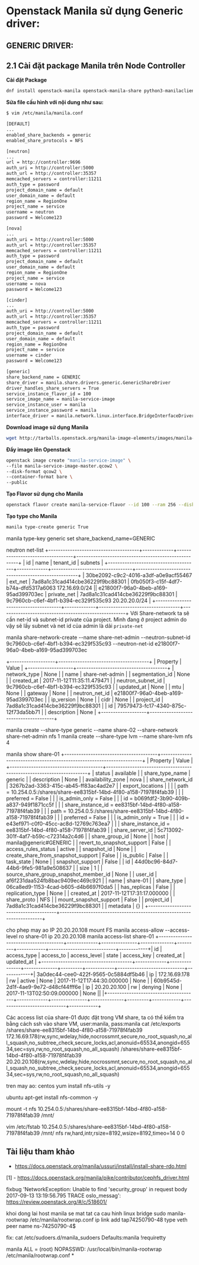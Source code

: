 # Openstack Manila sử dụng Generic driver:

## GENERIC DRIVER:


## 2.1 Cài đặt package Manila trên Node Controller
**Cài đặt Package**
```sh
dnf install openstack-manila openstack-manila-share python3-manilaclient
```
**Sửa file cấu hình với nội dung như sau:**
```sh
$ vim /etc/manila/manila.conf

[DEFAULT]
...
enabled_share_backends = generic
enabled_share_protocols = NFS

[neutron]
...
url = http://controller:9696
auth_uri = http://controller:5000
auth_url = http://controller:35357
memcached_servers = controller:11211
auth_type = password
project_domain_name = default
user_domain_name = default
region_name = RegionOne
project_name = service
username = neutron
password = Welcome123

[nova]
...
auth_uri = http://controller:5000
auth_url = http://controller:35357
memcached_servers = controller:11211
auth_type = password
project_domain_name = default
user_domain_name = default
region_name = RegionOne
project_name = service
username = nova
password = Welcome123

[cinder]
...
auth_uri = http://controller:5000
auth_url = http://controller:35357
memcached_servers = controller:11211
auth_type = password
project_domain_name = default
user_domain_name = default
region_name = RegionOne
project_name = service
username = cinder
password = Welcome123

[generic]
share_backend_name = GENERIC
share_driver = manila.share.drivers.generic.GenericShareDriver
driver_handles_share_servers = True
service_instance_flavor_id = 100
service_image_name = manila-service-image
service_instance_user = manila
service_instance_password = manila
interface_driver = manila.network.linux.interface.BridgeInterfaceDriver
```
**Download image sử dụng Manila**
```sh
wget http://tarballs.openstack.org/manila-image-elements/images/manila-service-image-master.qcow2
```
**Đẩy image lên Openstack**
```sh
openstack image create "manila-service-image" \
--file manila-service-image-master.qcow2 \
--disk-format qcow2 \
--container-format bare \
--public
```
**Tạo Flavor sử dụng cho Manila**
```sh
openstack flavor create manila-service-flavor --id 100 --ram 256 --disk 0 --vcpus 1
```
**Tạo type cho Manila**
```sh
manila type-create generic True
```

manila type-key generic set share_backend_name=GENERIC

neutron net-list
+--------------------------------------+-------------+----------------------------------+-----------------------------------------------------+
| id                                   | name        | tenant_id                        | subnets                                             |
+--------------------------------------+-------------+----------------------------------+-----------------------------------------------------+
| 30be2092-c9c2-4016-a3df-a0e9acf55467 | ext_net     | 7ad8a1c31cad414cbe36229f9bc88301 | 0fb050f3-c15f-4df7-b74a-dfd5317a6063 172.16.69.0/24 || e21800f7-96a0-4beb-a169-95ad399703ec | private_net | 7ad8a1c31cad414cbe36229f9bc88301 | 9c7960cb-c6ef-4bf1-b394-ec329f535c93 20.20.20.0/24  |
+--------------------------------------+-------------+----------------------------------+-----------------------------------------------------+
Với Share-network ta sẽ cần net-id và subnet-id private của project.
Mình đang ở project admin do vậy sẽ lấy subnet và net id của admin là dải `private-net`

manila share-network-create --name share-net-admin --neutron-subnet-id 9c7960cb-c6ef-4bf1-b394-ec329f535c93 --neutron-net-id e21800f7-96a0-4beb-a169-95ad399703ec

+-------------------+--------------------------------------+
| Property          | Value                                |
+-------------------+--------------------------------------+
| network_type      | None                                 |
| name              | share-net-admin                      |
| segmentation_id   | None                                 |
| created_at        | 2017-11-12T11:35:11.479471           |
| neutron_subnet_id | 9c7960cb-c6ef-4bf1-b394-ec329f535c93 |
| updated_at        | None                                 |
| mtu               | None                                 |
| gateway           | None                                 |
| neutron_net_id    | e21800f7-96a0-4beb-a169-95ad399703ec |
| ip_version        | None                                 |
| cidr              | None                                 |
| project_id        | 7ad8a1c31cad414cbe36229f9bc88301     |
| id                | 79579473-fc17-4340-875c-12f73da5bb71 |
| description       | None                                 |
+-------------------+--------------------------------------+

manila create --share-type generic --name share-02  --share-network share-net-admin  nfs 1
manila create --share-type lvm --name share-lvm nfs 4 


manila show share-01
+---------------------------------------+----------------------------------------------------------------------+
| Property                              | Value                                                                |
+---------------------------------------+----------------------------------------------------------------------+
| status                                | available                                                            |
| share_type_name                       | generic                                                              |
| description                           | None                                                                 |
| availability_zone                     | nova                                                                 |
| share_network_id                      | 3267b2ad-3363-415c-ab45-ff83ac4ad2e7                                 |
| export_locations                      |                                                                      |
|                                       | path = 10.254.0.5:/shares/share-ee8315bf-14bd-4f80-a158-71978f4fab39 |
|                                       | preferred = False                                                    |
|                                       | is_admin_only = False                                                |
|                                       | id = b069fdf2-3b90-409b-a837-949f1871cc5f                            |
|                                       | share_instance_id = ee8315bf-14bd-4f80-a158-71978f4fab39             |
|                                       | path = 10.254.0.5:/shares/share-ee8315bf-14bd-4f80-a158-71978f4fab39 |
|                                       | preferred = False                                                    |
|                                       | is_admin_only = True                                                 |
|                                       | id = e43ef971-c0f0-45cc-ac8d-12769c763ea7                            |
|                                       | share_instance_id = ee8315bf-14bd-4f80-a158-71978f4fab39             |
| share_server_id                       | 5c713092-301f-4af7-b59c-c72314a2c4d6                                 |
| share_group_id                        | None                                                                 |
| host                                  | manila@generic#GENERIC                                               |
| revert_to_snapshot_support            | False                                                                |
| access_rules_status                   | active                                                               |
| snapshot_id                           | None                                                                 |
| create_share_from_snapshot_support    | False                                                                |
| is_public                             | False                                                                |
| task_state                            | None                                                                 |
| snapshot_support                      | False                                                                |
| id                                    | 44d0bc96-84d7-44b6-9fe5-981a9e508637                                 |
| size                                  | 1                                                                    |
| source_share_group_snapshot_member_id | None                                                                 |
| user_id                               | af6f231daa524fb8bac9409ec469c921                                     |
| name                                  | share-01                                                             |
| share_type                            | 06ca8ed9-1153-4cad-b605-d4b6697f0da5                                 |
| has_replicas                          | False                                                                |
| replication_type                      | None                                                                 |
| created_at                            | 2017-11-12T17:31:17.000000                                           |
| share_proto                           | NFS                                                                  |
| mount_snapshot_support                | False                                                                |
| project_id                            | 7ad8a1c31cad414cbe36229f9bc88301                                     |
| metadata                              | {}                                                                   |
+---------------------------------------+----------------------------------------------------------------------+

cho phep may ao IP 20.20.20.108 mount FS
manila access-allow --access-level ro share-01 ip 20.20.20.108
manila access-list share-01
+--------------------------------------+-------------+---------------+--------------+---------+------------+----------------------------+------------+| id                                   | access_type | access_to     | access_level | state   | access_key | created_at                 | updated_at |
+--------------------------------------+-------------+---------------+--------------+---------+------------+----------------------------+------------+| 3a0dec44-cee0-422f-9565-0c5884df5b46 | ip          | 172.16.69.178 | rw           | active  | None       | 2017-11-12T17:44:30.000000 | None       |
| 60b9545d-2d1f-4ae9-9e72-d48cf44fff6e | ip          | 20.20.20.100  | rw           | denying | None       | 2017-11-13T02:50:09.000000 | None       || |+--------------------------------------+-------------+---------------+--------------+---------+------------+----------------------------+------------+



Các access list của share-01 được đặt trong VM share, ta có thể kiểm tra bằng cách ssh vào share VM, user:manila, pass:manila
cat /etc/exports 
/shares/share-ee8315bf-14bd-4f80-a158-71978f4fab39	172.16.69.178(rw,sync,wdelay,hide,nocrossmnt,secure,no_root_squash,no_all_squash,no_subtree_check,secure_locks,acl,anonuid=65534,anongid=65534,sec=sys,rw,no_root_squash,no_all_squash)
/shares/share-ee8315bf-14bd-4f80-a158-71978f4fab39	20.20.20.108(rw,sync,wdelay,hide,nocrossmnt,secure,no_root_squash,no_all_squash,no_subtree_check,secure_locks,acl,anonuid=65534,anongid=65534,sec=sys,rw,no_root_squash,no_all_squash)


tren may ao:
centos
yum install nfs-utils -y

ubuntu
apt-get install nfs-common -y

mount -t nfs 10.254.0.5:/shares/share-ee8315bf-14bd-4f80-a158-71978f4fab39 /mnt/

vim /etc/fstab
10.254.0.5:/shares/share-ee8315bf-14bd-4f80-a158-71978f4fab39 /mnt/ nfs rw,hard,intr,rsize=8192,wsize=8192,timeo=14 0 0

## Tài liệu tham khảo
- https://docs.openstack.org/manila/ussuri/install/install-share-rdo.html

[1] - https://docs.openstack.org/manila/pike/contributor/cephfs_driver.html

fixbug 'NetworkException: Unable to find 'security_group' in request body
2017-09-13 13:19:56.795 TRACE oslo_messag': https://review.openstack.org/#/c/518601/

khoi dong lai host manila se mat tat ca cau hinh linux bridge
sudo manila-rootwrap /etc/manila/rootwrap.conf ip link add tap74250790-48 type veth peer name ns-74250790-4$

fix: cat /etc/sudoers.d/manila_sudoers 
Defaults:manila !requiretty

manila ALL = (root) NOPASSWD: /usr/local/bin/manila-rootwrap /etc/manila/rootwrap.conf *
